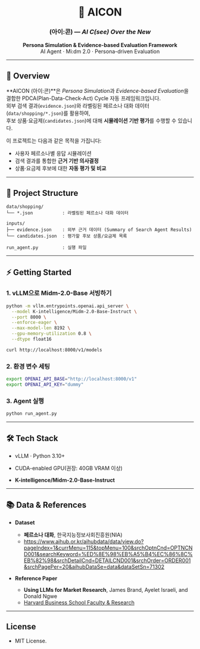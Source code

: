 <h1 align="center">🚀 AICON</h1>
<h3 align="center">(아이:콘) — <i>AI C(see) Over the New</i></h3>

<p align="center">
  <b>Persona Simulation & Evidence-based Evaluation Framework</b><br/>
  AI Agent · Mi:dm 2.0 · Persona-driven Evaluation
</p>

---
## 📖 Overview

**AICON (아이:콘)**은 *Persona Simulation*과 *Evidence-based Evaluation*을 결합한 PDCA(Plan-Data-Check-Act) Cycle 자동 프레임워크입니다.  
외부 검색 결과(`evidence.json`)와 라벨링된 페르소나 대화 데이터(`data/shopping/*.json`)를 활용하여,  
후보 상품·요금제(`candidates.json`)에 대해 **시뮬레이션 기반 평가**를 수행할 수 있습니다.

이 프로젝트는 다음과 같은 목적을 가집니다:
- 사용자 페르소나별 응답 시뮬레이션
- 검색 결과를 통합한 **근거 기반 의사결정**
- 상품·요금제 후보에 대한 **자동 평가 및 비교**
---
## 📂 Project Structure

```text
data/shopping/
└── *.json           : 라벨링된 페르소나 대화 데이터

inputs/
├── evidence.json    : 외부 근거 데이터 (Summary of Search Agent Results)
└── candidates.json  : 평가할 후보 상품/요금제 목록

run_agent.py         : 실행 파일

```
---

## ⚡ Getting Started

### 1. vLLM으로 Midm-2.0-Base 서빙하기
```bash
python -m vllm.entrypoints.openai.api_server \
  --model K-intelligence/Midm-2.0-Base-Instruct \
  --port 8000 \
  --enforce-eager \
  --max-model-len 8192 \
  --gpu-memory-utilization 0.8 \
  --dtype float16

curl http://localhost:8000/v1/models
```

### 2. 환경 변수 세팅
```bash
export OPENAI_API_BASE="http://localhost:8000/v1"
export OPENAI_API_KEY="dummy"
```

### 3. Agent 실행
```bash
python run_agent.py
```
---
## 🛠️ Tech Stack

- vLLM · Python 3.10+

- CUDA-enabled GPU(권장: 40GB VRAM 이상)

- **K-intelligence/Midm-2.0-Base-Instruct**
---
## 📚 Data & References

- **Dataset**
  - **페르소나 대화**, 한국지능정보사회진흥원(NIA)
  - https://www.aihub.or.kr/aihubdata/data/view.do?pageIndex=1&currMenu=115&topMenu=100&srchOptnCnd=OPTNCND001&searchKeyword=%ED%8E%98%EB%A5%B4%EC%86%8C%EB%82%98&srchDetailCnd=DETAILCND001&srchOrder=ORDER001&srchPagePer=20&aihubDataSe=data&dataSetSn=71302

- **Reference Paper**
  - **Using LLMs for Market Research**, James Brand, Ayelet Israeli, and Donald Ngwe  
  - [Harvard Business School Faculty & Research](https://www.hbs.edu/faculty/Pages/item.aspx?num=63859)
---
## License

- MIT License.

